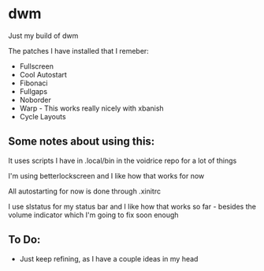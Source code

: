 # dwm
Just my build of dwm

The patches I have installed that I remeber: 
* Fullscreen 
* Cool Autostart
* Fibonaci 
* Fullgaps
* Noborder 
* Warp - This works really nicely with xbanish 
* Cycle Layouts 

## Some notes about using this:

It uses scripts I have in .local/bin in the voidrice repo for a lot of things

I'm using betterlockscreen and I like how that works for now

All autostarting for now is done through .xinitrc

I use slstatus for my status bar and I like how that works so far - besides the volume indicator which I'm going to fix soon enough


## To Do:
* Just keep refining, as I have a couple ideas in my head 
